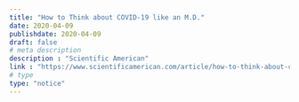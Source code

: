 ```yaml
---
title: "How to Think about COVID-19 like an M.D."
date: 2020-04-09
publishdate: 2020-04-09
draft: false
# meta description
description : "Scientific American"
link : "https://www.scientificamerican.com/article/how-to-think-about-covid-19-like-an-m-d/"
# type
type: "notice"
---
```

